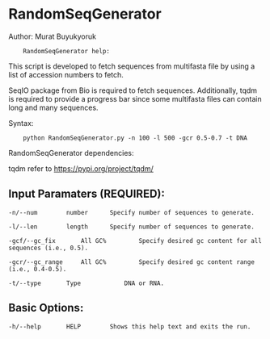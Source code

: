 # RandomSeqGenerator

Author: Murat Buyukyoruk

        RandomSeqGenerator help:

This script is developed to fetch sequences from multifasta file by using a list of accession numbers to fetch. 

SeqIO package from Bio is required to fetch sequences. Additionally, tqdm is required to provide a progress bar since some multifasta files can contain long and many sequences.

Syntax:

        python RandomSeqGenerator.py -n 100 -l 500 -gcr 0.5-0.7 -t DNA

RandomSeqGenerator dependencies:

tqdm                                                refer to https://pypi.org/project/tqdm/

Input Paramaters (REQUIRED):
----------------------------
	-n/--num		number		Specify number of sequences to generate.

	-l/--len		length		Specify number of sequences to generate.

	-gcf/--gc_fix		All GC%	        Specify desired gc content for all sequences (i.e., 0.5).

	-gcr/--gc_range		All GC%	        Specify desired gc content range (i.e., 0.4-0.5).

	-t/--type		Type            DNA or RNA.

Basic Options:
--------------
	-h/--help		HELP		Shows this help text and exits the run.

